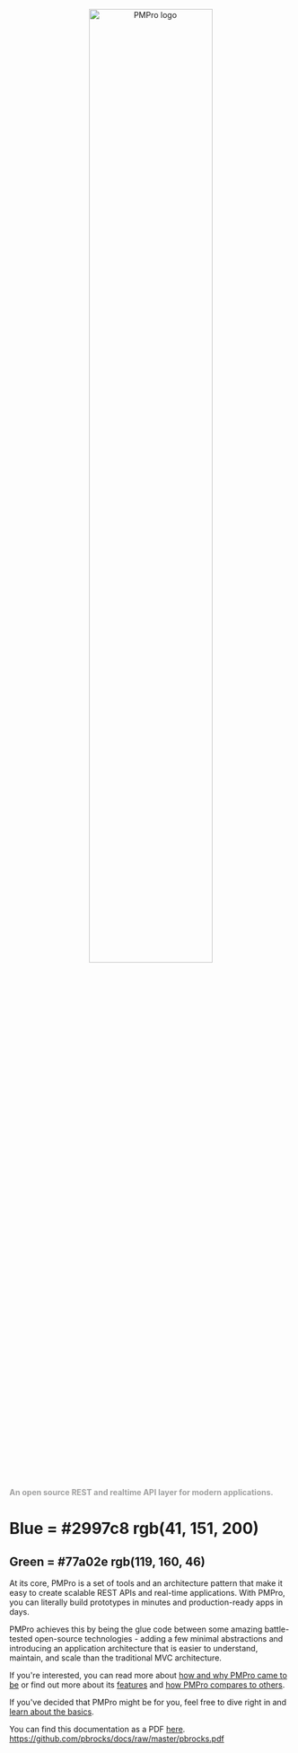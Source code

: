 <p style="text-align: center; margin-bottom: 60px;">
  <img alt="PMPro logo" style="width: 66%;" src="https://www.paidmembershipspro.com/wp-content/themes/memberlite-pmpro/images/Paid-Memberships-Pro_site-logo.png" />
  <h4 style="color: #A0A0A0;">An open source REST and realtime API layer for modern applications.</h4>
</p>

# Blue = #2997c8 rgb(41, 151, 200)

## Green = #77a02e rgb(119, 160, 46)

At its core, PMPro is a set of tools and an architecture pattern that make it easy to create scalable REST APIs and real-time applications. With PMPro, you can literally build prototypes in minutes and production-ready apps in days.

PMPro achieves this by being the glue code between some amazing battle-tested open-source technologies - adding a few minimal abstractions and introducing an application architecture that is easier to understand, maintain, and scale than the traditional MVC architecture.

If you're interested, you can read more about [how and why PMPro came to be](https://blog.paidmembershipspro.com/why-we-built-the-best-web-framework-you-ve-probably-never-heard-of-until-now-176afc5c6aac) or find out more about its [features](https://paidmembershipspro.com/features) and [how PMPro compares to others](https://paidmembershipspro.com/comparison).

If you've decided that PMPro might be for you, feel free to dive right in and [learn about the basics](./guides/basics/readme.md).

You can find this documentation as a PDF [here](https://github.com/pbrocks/docs/raw/master/pbrocks.pdf).
https://github.com/pbrocks/docs/raw/master/pbrocks.pdf